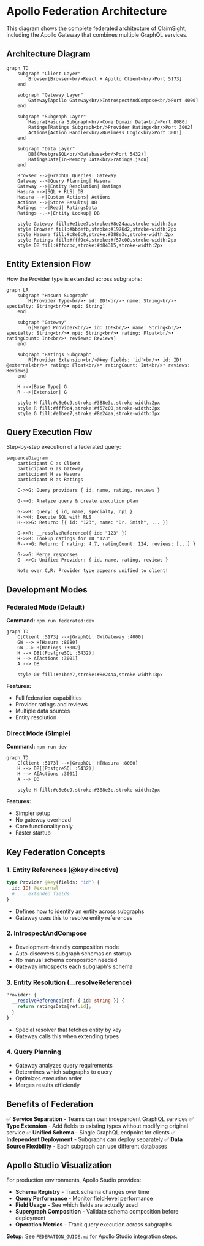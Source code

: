 # Apollo Federation Architecture

This diagram shows the complete federated architecture of ClaimSight, including the Apollo Gateway that combines multiple GraphQL services.

## Architecture Diagram

```mermaid
graph TD
    subgraph "Client Layer"
        Browser[Browser<br/>React + Apollo Client<br/>Port 5173]
    end

    subgraph "Gateway Layer"
        Gateway[Apollo Gateway<br/>IntrospectAndCompose<br/>Port 4000]
    end

    subgraph "Subgraph Layer"
        Hasura[Hasura Subgraph<br/>Core Domain Data<br/>Port 8080]
        Ratings[Ratings Subgraph<br/>Provider Ratings<br/>Port 3002]
        Actions[Action Handler<br/>Business Logic<br/>Port 3001]
    end

    subgraph "Data Layer"
        DB[(PostgreSQL<br/>Database<br/>Port 5432)]
        RatingsData[In-Memory Data<br/>ratings.json]
    end

    Browser -->|GraphQL Queries| Gateway
    Gateway -->|Query Planning| Hasura
    Gateway -->|Entity Resolution| Ratings
    Hasura -->|SQL + RLS| DB
    Hasura -->|Custom Actions| Actions
    Actions -->|Store Results| DB
    Ratings -->|Read| RatingsData
    Ratings -.->|Entity Lookup| DB

    style Gateway fill:#e1bee7,stroke:#8e24aa,stroke-width:3px
    style Browser fill:#bbdefb,stroke:#1976d2,stroke-width:2px
    style Hasura fill:#c8e6c9,stroke:#388e3c,stroke-width:2px
    style Ratings fill:#fff9c4,stroke:#f57c00,stroke-width:2px
    style DB fill:#ffccbc,stroke:#d84315,stroke-width:2px
```

## Entity Extension Flow

How the Provider type is extended across subgraphs:

```mermaid
graph LR
    subgraph "Hasura Subgraph"
        H[Provider Type<br/>• id: ID!<br/>• name: String<br/>• specialty: String<br/>• npi: String]
    end

    subgraph "Gateway"
        G[Merged Provider<br/>• id: ID!<br/>• name: String<br/>• specialty: String<br/>• npi: String<br/>• rating: Float<br/>• ratingCount: Int<br/>• reviews: Reviews]
    end

    subgraph "Ratings Subgraph"
        R[Provider Extension<br/>@key fields: 'id'<br/>• id: ID! @external<br/>• rating: Float<br/>• ratingCount: Int<br/>• reviews: Reviews]
    end

    H -->|Base Type| G
    R -->|Extension| G

    style H fill:#c8e6c9,stroke:#388e3c,stroke-width:2px
    style R fill:#fff9c4,stroke:#f57c00,stroke-width:2px
    style G fill:#e1bee7,stroke:#8e24aa,stroke-width:3px
```

## Query Execution Flow

Step-by-step execution of a federated query:

```mermaid
sequenceDiagram
    participant C as Client
    participant G as Gateway
    participant H as Hasura
    participant R as Ratings

    C->>G: Query providers { id, name, rating, reviews }

    G->>G: Analyze query & create execution plan

    G->>H: Query: { id, name, specialty, npi }
    H->>H: Execute SQL with RLS
    H-->>G: Return: [{ id: "123", name: "Dr. Smith", ... }]

    G->>R: __resolveReference({ id: "123" })
    R->>R: Lookup ratings for ID "123"
    R-->>G: Return: { rating: 4.7, ratingCount: 124, reviews: [...] }

    G->>G: Merge responses
    G-->>C: Unified Provider: { id, name, rating, reviews }

    Note over C,R: Provider type appears unified to client!
```

## Development Modes

### Federated Mode (Default)

**Command:** `npm run federated:dev`

```mermaid
graph TD
    C[Client :5173] -->|GraphQL| GW[Gateway :4000]
    GW --> H[Hasura :8080]
    GW --> R[Ratings :3002]
    H --> DB[(PostgreSQL :5432)]
    H --> A[Actions :3001]
    A --> DB

    style GW fill:#e1bee7,stroke:#8e24aa,stroke-width:3px
```

**Features:**
- Full federation capabilities
- Provider ratings and reviews
- Multiple data sources
- Entity resolution

### Direct Mode (Simple)

**Command:** `npm run dev`

```mermaid
graph TD
    C[Client :5173] -->|GraphQL| H[Hasura :8080]
    H --> DB[(PostgreSQL :5432)]
    H --> A[Actions :3001]
    A --> DB

    style H fill:#c8e6c9,stroke:#388e3c,stroke-width:2px
```

**Features:**
- Simpler setup
- No gateway overhead
- Core functionality only
- Faster startup

## Key Federation Concepts

### 1. Entity References (@key directive)
```graphql
type Provider @key(fields: "id") {
  id: ID! @external
  # ... extended fields
}
```
- Defines how to identify an entity across subgraphs
- Gateway uses this to resolve entity references

### 2. IntrospectAndCompose
- Development-friendly composition mode
- Auto-discovers subgraph schemas on startup
- No manual schema composition needed
- Gateway introspects each subgraph's schema

### 3. Entity Resolution (__resolveReference)
```typescript
Provider: {
  __resolveReference(ref: { id: string }) {
    return ratingsData[ref.id];
  }
}
```
- Special resolver that fetches entity by key
- Gateway calls this when extending types

### 4. Query Planning
- Gateway analyzes query requirements
- Determines which subgraphs to query
- Optimizes execution order
- Merges results efficiently

## Benefits of Federation

✅ **Service Separation** - Teams can own independent GraphQL services
✅ **Type Extension** - Add fields to existing types without modifying original service
✅ **Unified Schema** - Single GraphQL endpoint for clients
✅ **Independent Deployment** - Subgraphs can deploy separately
✅ **Data Source Flexibility** - Each subgraph can use different databases

## Apollo Studio Visualization

For production environments, Apollo Studio provides:

- **Schema Registry** - Track schema changes over time
- **Query Performance** - Monitor field-level performance
- **Field Usage** - See which fields are actually used
- **Supergraph Composition** - Validate schema composition before deployment
- **Operation Metrics** - Track query execution across subgraphs

**Setup:** See `FEDERATION_GUIDE.md` for Apollo Studio integration steps.
